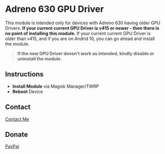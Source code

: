# Adreno 630 GPU Driver
This module is intended only for devices with Adreno 630 having older GPU Drivers.
**If your current current GPU Driver is v415 or newer - then there is no point of installing this module.**
If your current current GPU Driver is older than v415, and if you are on Andrid 10, you can go ahead and install the module.

> **If the new GPU Driver doesn't work as intended, kindly disable or uninstall the module.**

## Instructions ##
* __Install Module__ via Magisk Manager/TWRP
* __Reboot__ Device


## Contact ##
<a href="https://manuelpinto.in/contact">Contact Me</a>

## Donate ##
<a href="https://paypal.me/pinto165">PayPal</a>